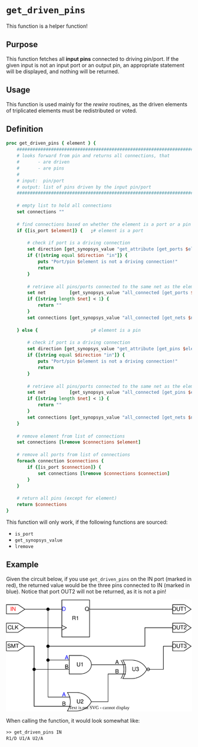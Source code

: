 # ```get_driven_pins```

This function is a helper function!

## Purpose

This function fetches all **input pins** connected to driving pin/port. If the given input is not an input port or an output pin, an appropriate statement will be displayed, and nothing will be returned.

## Usage

This function is used mainly for the *rewire* routines, as the driven elements of triplicated elements must be redistributed or voted.

## Definition

```tcl
proc get_driven_pins { element } {
    ##################################################################################
    # looks forward from pin and returns all connections, that 
    #       - are driven
    #       - are pins
    #
    # input:  pin/port
    # output: list of pins driven by the input pin/port
    ##################################################################################

    # empty list to hold all connections
    set connections ""

    # find connections based on whether the element is a port or a pin
    if {[is_port $element]} {   ;# element is a port

        # check if port is a driving connection
        set direction [get_synopsys_value "get_attribute [get_ports $element] pin_direction"]
        if {![string equal $direction "in"]} {
            puts "Port/pin $element is not a driving connection!"
            return
        }

        # retrieve all pins/ports connected to the same net as the element
        set net         [get_synopsys_value "all_connected [get_ports $element]"]
        if {[string length $net] < 1} {
            return ""
        }
        set connections [get_synopsys_value "all_connected [get_nets $net]"]

    } else {                    ;# element is a pin

        # check if port is a driving connection
        set direction [get_synopsys_value "get_attribute [get_pins $element] pin_direction"]
        if {[string equal $direction "in"]} {
            puts "Port/pin $element is not a driving connection!"
            return
        }

        # retrieve all pins/ports connected to the same net as the element
        set net         [get_synopsys_value "all_connected [get_pins $element]"]
        if {[string length $net] < 1} {
            return ""
        }
        set connections [get_synopsys_value "all_connected [get_nets $net]"]
    }

    # remove element from list of connections
    set connections [lremove $connections $element]

    # remove all ports from list of connections
    foreach connection $connections {
        if {[is_port $connection]} {
            set connections [lremove $connections $connection]
        }
    }

    # return all pins (except for element)
    return $connections
}
```

This function will only work, if the following functions are sourced:

* ```is_port```
* ```get_synopsys_value```
* ```lremove```

## Example

Given the circuit below, if you use ```get_driven_pins``` on the IN port (marked in red), the returned value would be the three pins connected to IN (marked in blue). Notice that port OUT2 will not be returned, as it is not a pin!

<picture>
  <source media="(prefers-color-scheme: dark)" srcset="../figures/dark-mode/helper_functions/get_driven_pins.drawio.svg">
  <img alt="get_driven_pins used on example circuit. Red textcolor indicates the input to the function call, and blue indicates the return." src="../figures/light-mode/helper_functions/get_driven_pins.drawio.svg">
</picture>

When calling the function, it would look somewhat like:

```tcl
>> get_driven_pins IN
R1/D U1/A U2/A
```
